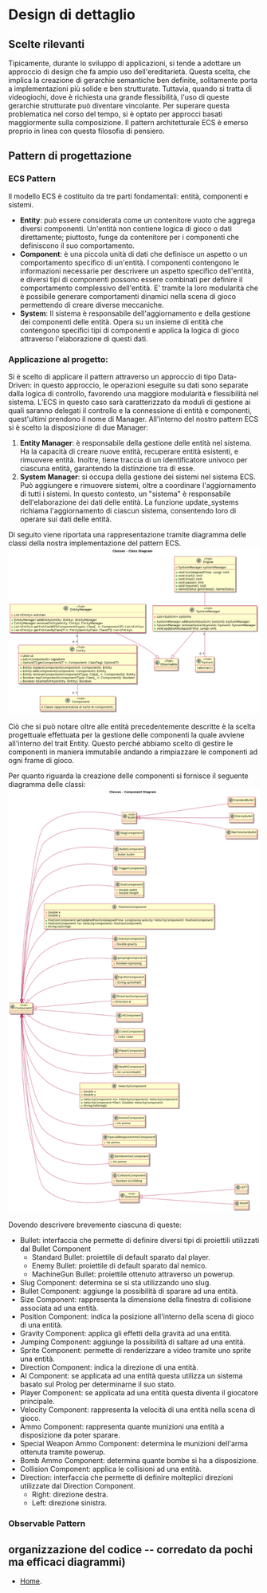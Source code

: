 # Design di dettaglio
## Scelte rilevanti
Tipicamente, durante lo sviluppo di applicazioni, si tende a adottare un approccio di design che fa ampio uso dell'ereditarietà. Questa scelta, che implica la creazione di gerarchie semantiche ben definite, solitamente porta a implementazioni più solide e ben strutturate. Tuttavia, quando si tratta di videogiochi, dove è richiesta una grande flessibilità, l'uso di queste gerarchie strutturate può diventare vincolante. Per superare questa problematica nel corso del tempo, si è optato per approcci basati maggiormente sulla composizione. Il pattern architetturale ECS è emerso proprio in linea con questa filosofia di pensiero.

## Pattern di progettazione 
### ECS Pattern
Il modello ECS è costituito da tre parti fondamentali: entità, componenti e sistemi.
* **Entity**: può essere considerata come un contenitore vuoto che aggrega diversi componenti. Un'entità non contiene logica di gioco o dati direttamente; piuttosto, funge da contenitore per i componenti che definiscono il suo comportamento.
* **Component**: è una piccola unità di dati che definisce un aspetto o un comportamento specifico di un'entità. I componenti contengono le informazioni necessarie per descrivere un aspetto specifico dell'entità, e diversi tipi di componenti possono essere combinati per definire il comportamento complessivo dell'entità. E' tramite la loro modularità che è possibile generare comportamenti dinamici nella scena di gioco permettendo di creare diverse meccaniche.
* **System**: Il sistema è responsabile dell'aggiornamento e della gestione dei componenti delle entità. Opera su un insieme di entità che contengono specifici tipi di componenti e applica la logica di gioco attraverso l'elaborazione di questi dati.

### Applicazione al progetto:
Si è scelto di applicare il pattern attraverso un approccio di tipo Data-Driven: in questo approccio, le operazioni eseguite su dati sono separate dalla logica di controllo, favorendo una maggiore modularità e flessibilità nel sistema. L’ECS in questo caso sarà caratterizzato da moduli di gestione ai quali saranno delegati il controllo e la connessione di entità e componenti, quest'ultimi prendono il nome di Manager.
All'interno del nostro pattern ECS si è scelto la disposizione di due Manager:
 1. **Entity Manager**: è responsabile della gestione delle entità nel sistema. Ha la capacità di creare nuove entità, recuperare entità esistenti, e rimuovere entità. Inoltre, tiene traccia di un identificatore univoco per ciascuna entità, garantendo la distinzione tra di esse.
 2. **System Manager**: si occupa della gestione dei sistemi nel sistema ECS. Può aggiungere e rimuovere sistemi, oltre a coordinare l'aggiornamento di tutti i sistemi. In questo contesto, un "sistema" è responsabile dell'elaborazione dei dati delle entità. La funzione update_systems richiama l'aggiornamento di ciascun sistema, consentendo loro di operare sui dati delle entità.

Di seguito viene riportata una rappresentazione tramite diagramma delle classi della nostra implementazione del pattern ECS.
![ECS Class Diagram](../img/ECSDiagram.png)

Ciò che si può notare oltre alle entità precedentemente descritte è la scelta progettuale effettuata per la gestione delle componenti la quale avviene all'interno del trait Entity. Questo perché abbiamo scelto di gestire le componenti in maniera immutabile andando a rimpiazzare le componenti ad ogni frame di gioco.

Per quanto riguarda la creazione delle componenti si fornisce il seguente diagramma delle classi:
![Componenti di ECS](../img/Componenti.png)

Dovendo descrivere brevemente ciascuna di queste:
- Bullet: interfaccia che permette di definire diversi tipi di proiettili utilizzati dal Bullet Component
  - Standard Bullet: proiettile di default sparato dal player.
  - Enemy Bullet: proiettile di default sparato dal nemico.
  - MachineGun Bullet: proiettile ottenuto attraverso un powerup.
- Slug Component: determina se si sta utilizzando uno slug.
- Bullet Component: aggiunge la possibilità di sparare ad una entità.
- Size Component: rappresenta la dimensione della finestra di collisione associata ad una entità.
- Position Component: indica la posizione all'interno della scena di gioco di una entità.
- Gravity Component: applica gli effetti della gravità ad una entità.
- Jumping Component: aggiunge la possibilità di saltare ad una entità.
- Sprite Component: permette di renderizzare a video tramite uno sprite una entità.
- Direction Component: indica la direzione di una entità.
- AI Component: se applicata ad una entità questa utilizza un sistema basato sul Prolog per determinarne il suo stato.
- Player Component: se applicata ad una entità questa diventa il giocatore principale.
- Velocity Component: rappresenta la velocità di una entità nella scena di gioco.
- Ammo Component: rappresenta quante munizioni una entità a disposizione da poter sparare.
- Special Weapon Ammo Component: determina le munizioni dell'arma ottenuta tramite powerup.
- Bomb Ammo Component: determina quante bombe si ha a disposizione.
- Collision Component: applica le collisioni ad una entità.
- Direction: interfaccia che permette di definire molteplici direzioni utilizzate dal Direction Component.
  - Right: direzione destra.
  - Left: direzione sinistra.

### Observable Pattern 
## organizzazione del codice -- corredato da pochi ma efficaci diagrammi)


* [Home](../index.md).
